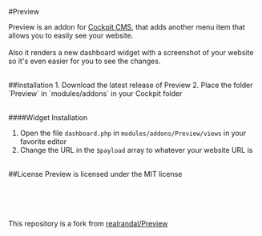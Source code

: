 #Preview

Preview is an addon for [Cockpit CMS](https://github.com/aheinze/cockpit), that adds another menu item that allows you to easily see your website.<br><br>
Also it renders a new dashboard widget with a screenshot of your website so it's even easier for you to see the changes.

<br>
##Installation
1. Download the latest release of Preview
2. Place the folder `Preview` in `modules/addons` in your Cockpit folder
<br><br>

####Widget Installation
1. Open the file `dashboard.php` in `modules/addons/Preview/views` in your favorite editor
2. Change the URL in the `$payload` array to whatever your website URL is

<br>
##License
Preview is licensed under the MIT license

<br><br><br><br>
This repository is a fork from [realrandal/Preview](https://github.com/realrandal/Preview)
